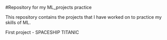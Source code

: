 #Repository for my ML_projects practice

This repository contains the projects that I have worked on to practice my skills of ML.

First project - SPACESHIP TITANIC



